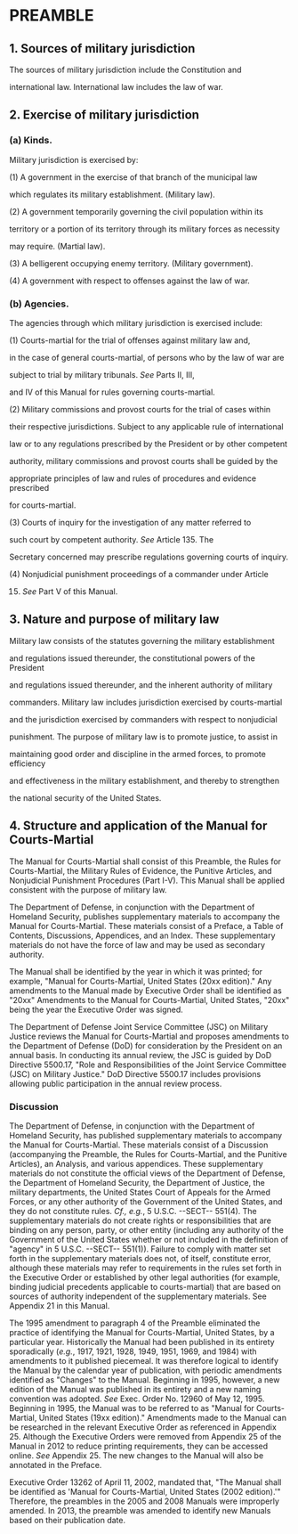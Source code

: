 

# PREAMBLE

## 1. Sources of military jurisdiction

The sources of military jurisdiction include the Constitution and

international law. International law includes the law of war.

## 2. Exercise of military jurisdiction

### (a) Kinds.

Military jurisdiction is exercised by:

(1) A government in the exercise of that branch of the municipal law

 which regulates its military establishment. (Military law).

(2) A government temporarily governing the civil population within its

territory or a portion of its territory through its military forces as necessity

may require. (Martial law).

(3) A belligerent occupying enemy territory. (Military government).

(4) A government with respect to offenses against the law of war.

### (b) Agencies.

The agencies through which military jurisdiction is exercised include:

(1) Courts-martial for the trial of offenses against military law and,

in the case of general courts-martial, of persons who by the law of war are

subject to trial by military tribunals. _See_ Parts II, III,

and IV of this Manual for rules governing courts-martial.

(2) Military commissions and provost courts for the trial of cases within

their respective jurisdictions. Subject to any applicable rule of international

law or to any regulations prescribed by the President or by other competent

authority, military commissions and provost courts shall be guided by the

appropriate principles of law and rules of procedures and evidence prescribed

for courts-martial.

(3) Courts of inquiry for the investigation of any matter referred to

such court by competent authority. _See_ Article 135. The

Secretary concerned may prescribe regulations governing courts of inquiry.

(4) Nonjudicial punishment proceedings of a commander under Article

15. _See_ Part V of this Manual.

## 3. Nature and purpose of military law

Military law consists of the statutes governing the military establishment

and regulations issued thereunder, the constitutional powers of the President

and regulations issued thereunder, and the inherent authority of military

 commanders. Military law includes jurisdiction exercised by courts-martial

and the jurisdiction exercised by commanders with respect to nonjudicial

punishment. The purpose of military law is to promote justice, to assist in

maintaining good order and discipline in the armed forces, to promote efficiency

and effectiveness in the military establishment, and thereby to strengthen

the national security of the United States.

## 4. Structure and application of the Manual for Courts-Martial

The Manual for Courts-Martial shall consist of this Preamble, the Rules for Courts-Martial, the Military Rules of Evidence, the Punitive Articles, and Nonjudicial Punishment Procedures (Part I-V). This Manual shall be applied consistent with the purpose of military law.

 The Department of Defense, in conjunction with the Department of Homeland Security, publishes supplementary materials to accompany the Manual for Courts-Martial. These materials consist of a Preface, a Table of Contents, Discussions, Appendices, and an Index. These supplementary materials do not have the force of law and may be used as secondary authority.

 The Manual shall be identified by the year in which it was printed; for example, "Manual for Courts-Martial, United States (20xx edition)." Any amendments to the Manual made by Executive Order shall be identified as "20xx" Amendments to the Manual for Courts-Martial, United States, "20xx" being the year the Executive Order was signed.

 The Department of Defense Joint Service Committee (JSC) on Military Justice reviews the Manual for Courts-Martial and proposes amendments to the Department of Defense (DoD) for consideration by the President on an annual basis. In conducting its annual review, the JSC is guided by DoD Directive 5500.17, "Role and Responsibilities of the Joint Service Committee (JSC) on Military Justice." DoD Directive 5500.17 includes provisions allowing public participation in the annual review process.

### Discussion

  The Department of Defense, in conjunction with the Department of Homeland Security, has published supplementary materials to accompany the Manual for Courts-Martial. These materials consist of a Discussion (accompanying the Preamble, the Rules for Courts-Martial, and the Punitive Articles), an Analysis, and various appendices. These supplementary materials do not constitute the official views of the Department of Defense, the Department of Homeland Security, the Department of Justice, the military departments, the United States Court of Appeals for the Armed Forces, or any other authority of the Government of the United States, and they do not constitute rules. _Cf., e.g._, 5 U.S.C. --SECT-- 551(4). The supplementary materials do not create rights or responsibilities that are binding on any person, party, or other entity (including any authority of the Government of the United States whether or not included in the definition of "agency" in 5 U.S.C. --SECT-- 551(1)). Failure to comply with matter set forth in the supplementary materials does not, of itself, constitute error, although these materials may refer to requirements in the rules set forth in the Executive Order or established by other legal authorities (for example, binding judicial precedents applicable to courts-martial) that are based on sources of authority independent of the supplementary materials. See Appendix 21 in this Manual.

  The 1995 amendment to paragraph 4 of the Preamble eliminated the practice of identifying the Manual for Courts-Martial, United States, by a particular year. Historically the Manual had been published in its entirety sporadically (_e.g._, 1917, 1921, 1928, 1949, 1951, 1969, and 1984) with amendments to it published piecemeal. It was therefore logical to identify the Manual by the calendar year of publication, with periodic amendments identified as "Changes" to the Manual. Beginning in 1995, however, a new edition of the Manual was published in its entirety and a new naming convention was adopted. _See_ Exec. Order No. 12960 of May 12, 1995. Beginning in 1995, the Manual was to be referred to as "Manual for Courts-Martial, United States (19xx edition)." Amendments made to the Manual can be researched in the relevant Executive Order as referenced in Appendix 25. Although the Executive Orders were removed from Appendix 25 of the Manual in 2012 to reduce printing requirements, they can be accessed online. _See_ Appendix 25. The new changes to the Manual will also be annotated in the Preface.

  Executive Order 13262 of April 11, 2002, mandated that, "The Manual shall be identified as 'Manual for Courts-Martial, United States (2002 edition).'" Therefore, the preambles in the 2005 and 2008 Manuals were improperly amended. In 2013, the preamble was amended to identify new Manuals based on their publication date.

